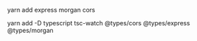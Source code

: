 yarn add express morgan cors 

yarn add -D typescript tsc-watch @types/cors @types/express @types/morgan 